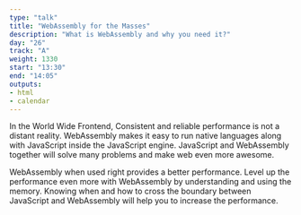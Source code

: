 ```yaml
---
type: "talk"
title: "WebAssembly for the Masses"
description: "What is WebAssembly and why you need it?"
day: "26"
track: "A"
weight: 1330
start: "13:30"
end: "14:05"
outputs:
- html
- calendar
---
```


In the World Wide Frontend, Consistent and reliable performance is not a distant reality. WebAssembly makes it easy to run native languages along with JavaScript inside the JavaScript engine. JavaScript and WebAssembly together will solve many problems and make web even more awesome.

WebAssembly when used right provides a better performance. Level up the performance even more with WebAssembly by understanding and using the memory. Knowing when and how to cross the boundary between JavaScript and WebAssembly will help you to increase the performance.

<!--
This is a complete talk on WebAssembly.

What is WebAssembly and why you need it?
How to start using it with awesome hands on demo.
Where it will be in the future? At which places does it makes sense to use them? This will be 70-30% talk. 70% will be focused on the code while 30% focusing on  single sentence or pictorial slides (including attention grabbing gifs).

-->
